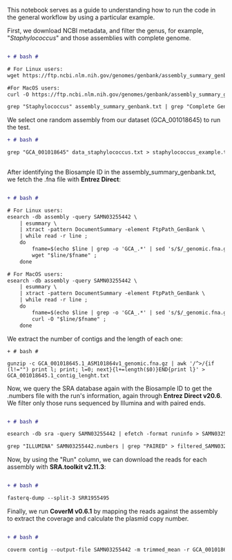 This notebook serves as a guide to understanding how to run the code in the general workflow by using a particular example. 

First, we download NCBI metadata, and filter the genus, for example, "_Staphylococcus_" and those assemblies with complete genome. 

```diff

+ # bash #

# For Linux users:
wget https://ftp.ncbi.nlm.nih.gov/genomes/genbank/assembly_summary_genbank.txt

#For MacOS users:
curl -O https://ftp.ncbi.nlm.nih.gov/genomes/genbank/assembly_summary_genbank.txt

grep "Staphylococcus" assembly_summary_genbank.txt | grep "Complete Genome" > data_staphylococcus.txt

```
We select one random assembly from our dataset (GCA_001018645) to run the test. 

```diff
+ # bash #

grep "GCA_001018645" data_staphylococcus.txt > staphylococcus_example.txt
 
```
After identifying the Biosample ID in the assembly_summary_genbank.txt, we fetch the .fna file with **Entrez Direct**:

```diff

+ # bash #

# For Linux users:
esearch -db assembly -query SAMN03255442 \
    | esummary \
    | xtract -pattern DocumentSummary -element FtpPath_GenBank \
    | while read -r line ;
    do
        fname=$(echo $line | grep -o 'GCA_.*' | sed 's/$/_genomic.fna.gz/') ;
        wget "$line/$fname" ;
    done

# For MacOS users:
esearch -db assembly -query SAMN03255442 \
    | esummary \
    | xtract -pattern DocumentSummary -element FtpPath_GenBank \
    | while read -r line ;
    do
        fname=$(echo $line | grep -o 'GCA_.*' | sed 's/$/_genomic.fna.gz/') ;
        curl -O "$line/$fname" ;
    done

 ```
We extract the number of contigs and the length of each one:

 ```
+ # bash #

gunzip -c GCA_001018645.1_ASM101864v1_genomic.fna.gz | awk '/^>/{if (l!="") print l; print; l=0; next}{l+=length($0)}END{print l}' > GCA_001018645.1_contig_lenght.txt

 ```
Now, we query the SRA database again with the Biosample ID to get the .numbers file with the run's information, again through **Entrez Direct v20.6**. We filter only those runs sequenced by Illumina and with paired ends. 

```diff

+ # bash #

esearch -db sra -query SAMN03255442 | efetch -format runinfo > SAMN03255442.numbers

grep "ILLUMINA" SAMN03255442.numbers | grep "PAIRED" > filtered_SAMN03255442.numbers

```
Now, by using the "Run" column, we can download the reads for each assembly with **SRA.toolkit v2.11.3**:

```diff

+ # bash #

fasterq-dump --split-3 SRR1955495

```
Finally, we run **CoverM v0.6.1** by mapping the reads against the assembly to extract the coverage and calculate the plasmid copy number. 

```diff

+ # bash #

coverm contig --output-file SAMN03255442 -m trimmed_mean -r GCA_001018645.1_ASM101864v1_genomic.fna -1 SRR1955495_1.fastq -2 SRR1955495_2.fastq

```

